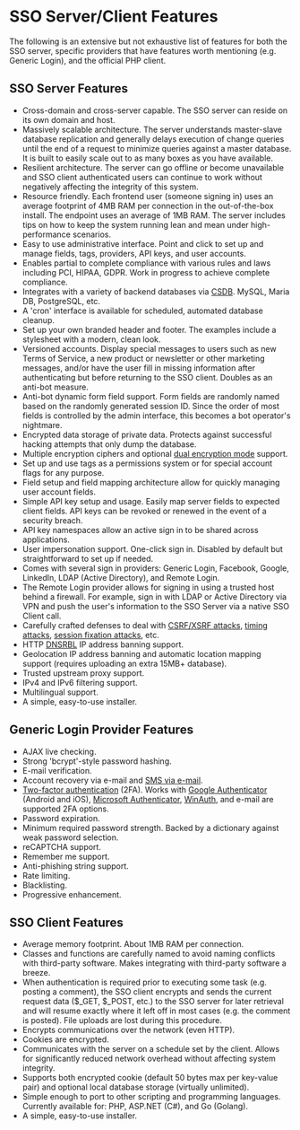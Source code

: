 SSO Server/Client Features
==========================

The following is an extensive but not exhaustive list of features for both the SSO server, specific providers that have features worth mentioning (e.g. Generic Login), and the official PHP client.

SSO Server Features
-------------------

* Cross-domain and cross-server capable.  The SSO server can reside on its own domain and host.
* Massively scalable architecture.  The server understands master-slave database replication and generally delays execution of change queries until the end of a request to minimize queries against a master database.  It is built to easily scale out to as many boxes as you have available.
* Resilient architecture.  The server can go offline or become unavailable and SSO client authenticated users can continue to work without negatively affecting the integrity of this system.
* Resource friendly.  Each frontend user (someone signing in) uses an average footprint of 4MB RAM per connection in the out-of-the-box install.  The endpoint uses an average of 1MB RAM.  The server includes tips on how to keep the system running lean and mean under high-performance scenarios.
* Easy to use administrative interface.  Point and click to set up and manage fields, tags, providers, API keys, and user accounts.
* Enables partial to complete compliance with various rules and laws including PCI, HIPAA, GDPR.  Work in progress to achieve complete compliance.
* Integrates with a variety of backend databases via [CSDB](https://github.com/cubiclesoft/csdb).  MySQL, Maria DB, PostgreSQL, etc.
* A 'cron' interface is available for scheduled, automated database cleanup.
* Set up your own branded header and footer.  The examples include a stylesheet with a modern, clean look.
* Versioned accounts.  Display special messages to users such as new Terms of Service, a new product or newsletter or other marketing messages, and/or have the user fill in missing information after authenticating but before returning to the SSO client.  Doubles as an anti-bot measure.
* Anti-bot dynamic form field support.  Form fields are randomly named based on the randomly generated session ID.  Since the order of most fields is controlled by the admin interface, this becomes a bot operator's nightmare.
* Encrypted data storage of private data.  Protects against successful hacking attempts that only dump the database.
* Multiple encryption ciphers and optional [dual encryption mode](http://cubicspot.blogspot.com/2013/02/extending-block-size-of-any-symmetric.html) support.
* Set up and use tags as a permissions system or for special account flags for any purpose.
* Field setup and field mapping architecture allow for quickly managing user account fields.
* Simple API key setup and usage.  Easily map server fields to expected client fields.  API keys can be revoked or renewed in the event of a security breach.
* API key namespaces allow an active sign in to be shared across applications.
* User impersonation support.  One-click sign in.  Disabled by default but straightforward to set up if needed.
* Comes with several sign in providers: Generic Login, Facebook, Google, LinkedIn, LDAP (Active Directory), and Remote Login.
* The Remote Login provider allows for signing in using a trusted host behind a firewall.  For example, sign in with LDAP or Active Directory via VPN and push the user's information to the SSO Server via a native SSO Client call.
* Carefully crafted defenses to deal with [CSRF/XSRF attacks](http://en.wikipedia.org/wiki/Cross-site_request_forgery), [timing attacks](http://en.wikipedia.org/wiki/Timing_attack), [session fixation attacks](http://en.wikipedia.org/wiki/Session_fixation), etc.
* HTTP [DNSRBL](http://en.wikipedia.org/wiki/DNSBL) IP address banning support.
* Geolocation IP address banning and automatic location mapping support (requires uploading an extra 15MB+ database).
* Trusted upstream proxy support.
* IPv4 and IPv6 filtering support.
* Multilingual support.
* A simple, easy-to-use installer.

Generic Login Provider Features
-------------------------------

* AJAX live checking.
* Strong 'bcrypt'-style password hashing.
* E-mail verification.
* Account recovery via e-mail and [SMS via e-mail](https://github.com/cubiclesoft/email_sms_mms_gateways).
* [Two-factor authentication](http://en.wikipedia.org/wiki/Two-factor_authentication) (2FA).  Works with [Google Authenticator](https://support.google.com/accounts/answer/1066447?hl=en) (Android and iOS), [Microsoft Authenticator](http://go.microsoft.com/fwlink/?LinkId=279710), [WinAuth](https://winauth.com/), and e-mail are supported 2FA options.
* Password expiration.
* Minimum required password strength.  Backed by a dictionary against weak password selection.
* reCAPTCHA support.
* Remember me support.
* Anti-phishing string support.
* Rate limiting.
* Blacklisting.
* Progressive enhancement.

SSO Client Features
-------------------

* Average memory footprint.  About 1MB RAM per connection.
* Classes and functions are carefully named to avoid naming conflicts with third-party software.  Makes integrating with third-party software a breeze.
* When authentication is required prior to executing some task (e.g. posting a comment), the SSO client encrypts and sends the current request data ($_GET, $_POST, etc.) to the SSO server for later retrieval and will resume exactly where it left off in most cases (e.g. the comment is posted).  File uploads are lost during this procedure.
* Encrypts communications over the network (even HTTP).
* Cookies are encrypted.
* Communicates with the server on a schedule set by the client.  Allows for significantly reduced network overhead without affecting system integrity.
* Supports both encrypted cookie (default 50 bytes max per key-value pair) and optional local database storage (virtually unlimited).
* Simple enough to port to other scripting and programming languages.  Currently available for:  PHP, ASP.NET (C#), and Go (Golang).
* A simple, easy-to-use installer.
